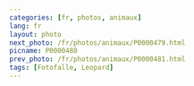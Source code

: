 ```yaml
---
categories: [fr, photos, animaux]
lang: fr
layout: photo
next_photo: /fr/photos/animaux/P0000479.html
picname: P0000480
prev_photo: /fr/photos/animaux/P0000481.html
tags: [Fotofalle, Leopard]
---
```

